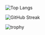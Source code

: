 ![Top Langs](https://github-readme-stats.vercel.app/api/top-langs/?username=laarossi&layout=compact&theme=dark)

![GitHub Streak](https://streak-stats.demolab.com?user=laarossi&theme=dark&hide_border=true)

![trophy](https://github-profile-trophy.vercel.app/?username=laarossi&theme=tokyonight&margin-w=15&margin-h=15)

